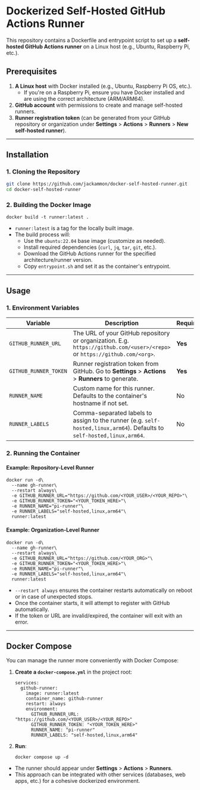 Dockerized Self-Hosted GitHub Actions Runner
============================================

This repository contains a Dockerfile and entrypoint script to set up a **self-hosted GitHub Actions runner** on a Linux host (e.g., Ubuntu, Raspberry Pi, etc.).

Prerequisites
-------------

1.  **A Linux host** with Docker installed (e.g., Ubuntu, Raspberry Pi OS, etc.).
    -   If you're on a Raspberry Pi, ensure you have Docker installed and are using the correct architecture (ARM/ARM64).
2.  **GitHub account** with permissions to create and manage self-hosted runners.
3.  **Runner registration token** (can be generated from your GitHub repository or organization under **Settings** > **Actions** > **Runners** > **New self-hosted runner**).

* * * * *

Installation
------------

### 1\. Cloning the Repository

```bash
git clone https://github.com/jackammon/docker-self-hosted-runner.git
cd docker-self-hosted-runner
```

### 2\. Building the Docker Image

```
docker build -t runner:latest .
```

-   `runner:latest` is a tag for the locally built image.
-   The build process will:
    -   Use the `ubuntu:22.04` base image (customize as needed).
    -   Install required dependencies (`curl`, `jq`, `tar`, `git`, etc.).
    -   Download the GitHub Actions runner for the specified architecture/runner version.
    -   Copy `entrypoint.sh` and set it as the container's entrypoint.

* * * * *

Usage
-----

### 1\. Environment Variables

| Variable | Description | Required |
| --- | --- | --- |
| `GITHUB_RUNNER_URL` | The URL of your GitHub repository or organization. E.g. `https://github.com/<user>/<repo>` or `https://github.com/<org>`. | **Yes** |
| `GITHUB_RUNNER_TOKEN` | Runner registration token from GitHub. Go to **Settings** > **Actions** > **Runners** to generate. | **Yes** |
| `RUNNER_NAME` | Custom name for this runner. Defaults to the container's hostname if not set. | No |
| `RUNNER_LABELS` | Comma-separated labels to assign to the runner (e.g. `self-hosted,linux,arm64`). Defaults to `self-hosted,linux,arm64`. | No |

### 2\. Running the Container

#### Example: Repository-Level Runner

```
docker run -d\
  --name gh-runner\
  --restart always\
  -e GITHUB_RUNNER_URL="https://github.com/<YOUR_USER>/<YOUR_REPO>"\
  -e GITHUB_RUNNER_TOKEN="<YOUR_TOKEN_HERE>"\
  -e RUNNER_NAME="pi-runner"\
  -e RUNNER_LABELS="self-hosted,linux,arm64"\
  runner:latest
  ```

#### Example: Organization-Level Runner

```
docker run -d\
  --name gh-runner\
  --restart always\
  -e GITHUB_RUNNER_URL="https://github.com/<YOUR_ORG>"\
  -e GITHUB_RUNNER_TOKEN="<YOUR_TOKEN_HERE>"\
  -e RUNNER_NAME="pi-runner"\
  -e RUNNER_LABELS="self-hosted,linux,arm64"\
  runner:latest
  ```

-   `--restart always` ensures the container restarts automatically on reboot or in case of unexpected stops.
-   Once the container starts, it will attempt to register with GitHub automatically.
-   If the token or URL are invalid/expired, the container will exit with an error.

* * * * *

Docker Compose
-------------------------

You can manage the runner more conveniently with Docker Compose:

1.  **Create a `docker-compose.yml`** in the project root:

    ```
    services:
      github-runner:
        image: runner:latest
        container_name: github-runner
        restart: always
        environment:
          GITHUB_RUNNER_URL: "https://github.com/<YOUR_USER>/<YOUR_REPO>"
          GITHUB_RUNNER_TOKEN: "<YOUR_TOKEN_HERE>"
          RUNNER_NAME: "pi-runner"
          RUNNER_LABELS: "self-hosted,linux,arm64"

2.  **Run**:

    ```
    docker compose up -d
    ```

-   The runner should appear under **Settings** > **Actions** > **Runners**.
-   This approach can be integrated with other services (databases, web apps, etc.) for a cohesive dockerized environment.

